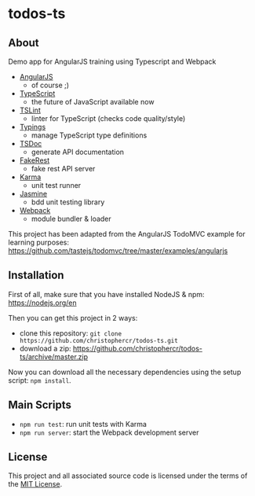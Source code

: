 # todos-ts

## About
Demo app for AngularJS training using Typescript and Webpack
* [AngularJS](https://github.com/angular/angular.js)
  * of course ;)
* [TypeScript](http://www.typescriptlang.org/)
  * the future of JavaScript available now
* [TSLint](https://www.npmjs.com/package/tslint)
  * linter for TypeScript (checks code quality/style)
* [Typings](https://github.com/typings/typings)
  * manage TypeScript type definitions
* [TSDoc](https://www.npmjs.com/package/tsdoc)
  * generate API documentation
* [FakeRest](https://github.com/marmelab/FakeRest/)
  * fake rest API server
* [Karma](http://karma-runner.github.io/)
  * unit test runner
* [Jasmine](http://jasmine.github.io/)
  * bdd unit testing library
* [Webpack](http://https://webpack.github.io//)
  * module bundler & loader

This project has been adapted from the AngularJS TodoMVC example for learning purposes: https://github.com/tastejs/todomvc/tree/master/examples/angularjs

## Installation
First of all, make sure that you have installed NodeJS & npm: https://nodejs.org/en

Then you can get this project in 2 ways:
* clone this repository: `git clone https://github.com/christophercr/todos-ts.git`
* download a zip: https://github.com/christophercr/todos-ts/archive/master.zip

Now you can download all the necessary dependencies using the setup script: `npm install`.


## Main Scripts
* `npm run test`: run unit tests with Karma
* `npm run server`: start the Webpack development server

## License
This project and all associated source code is licensed under the terms of the [MIT License](https://en.wikipedia.org/wiki/MIT_License).
